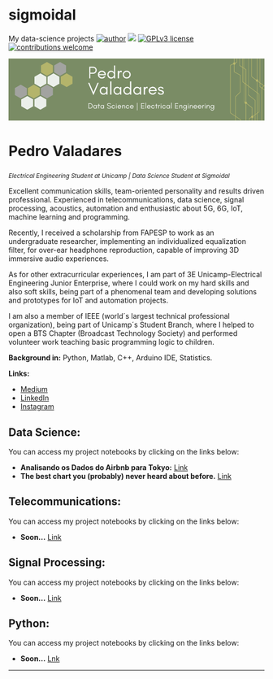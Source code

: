 # sigmoidal
My data-science projects
[![author](https://img.shields.io/badge/author-pedrovaladares-red.svg)](https://www.linkedin.com/in/valadares-pedro/) [![](https://img.shields.io/badge/python-3.7+-blue.svg)](https://www.python.org/downloads/release/python-365/) [![GPLv3 license](https://img.shields.io/badge/License-GPLv3-blue.svg)](http://perso.crans.org/besson/LICENSE.html) [![contributions welcome](https://img.shields.io/badge/contributions-welcome-brightgreen.svg?style=flat)](https://github.com/Pedro1-21GW/sigmoidal)
<p align="center">
  <img src="https://raw.githubusercontent.com/Pedro1-21GW/sigmoidal/main/banner_atualizado.png" >
</p>

# Pedro Valadares
<sub>*Electrical Engineering Student at Unicamp | Data Science Student at Sigmoidal* </sub>

Excellent communication skills, team-oriented personality and results driven professional. Experienced in telecommunications, data science, signal processing, acoustics, automation and enthusiastic about 5G, 6G, IoT, machine learning and programming.

Recently, I received a scholarship from FAPESP to work as an undergraduate researcher, implementing an individualized equalization filter, for over-ear headphone reproduction, capable of improving 3D immersive audio experiences.

As for other extracurricular experiences, I am part of 3E Unicamp-Electrical Engineering Junior Enterprise, where I could work on my hard skills and also soft skills, being part of a phenomenal team and developing solutions and prototypes for IoT and automation projects.

I am also a member of IEEE (world´s largest technical professional organization), being part of Unicamp´s Student Branch, where I helped to open a BTS Chapter (Broadcast Technology Society) and performed volunteer work teaching basic programming logic to children.

**Background in:** Python, Matlab, C++, Arduino IDE, Statistics.

**Links:**
* [Medium](https://medium.com/@peubene)
* [LinkedIn](https://www.linkedin.com/in/valadares-pedro/)
* [Instagram](https://www.instagram.com/peuvala/?hl=pt-br)


## Data Science:
You can access my project notebooks by clicking on the links below:
* **Analisando os Dados do Airbnb para Tokyo:** [Link](https://colab.research.google.com/drive/1nqKA3NH9E9FLOV1FMio_SgNnAroDHi2X?usp=sharing)
* **The best chart you (probably) never heard about before.** [Link](https://colab.research.google.com/drive/10JI7ZE5EISXPpI2NUkYITsMIuB_KaxQG?usp=sharing)

## Telecommunications:
You can access my project notebooks by clicking on the links below:
* **Soon...** [Link]()


## Signal Processing:
You can access my project notebooks by clicking on the links below:
* **Soon...** [Link]()

## Python:
You can access my project notebooks by clicking on the links below:
* **Soon...** [Lnk]()
---




